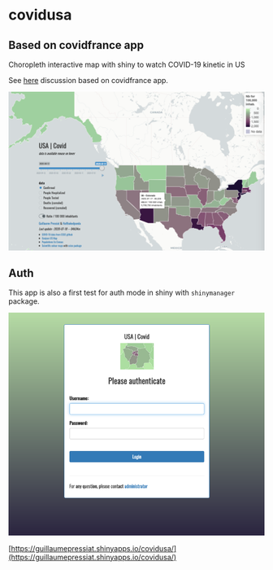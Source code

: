 # covidusa


## Based on covidfrance app

Choropleth interactive map with shiny to watch COVID-19 kinetic in US

See [here](https://gist.github.com/GuillaumePressiat/0e3658624e42f763e3e6a67df92bc6c5#gistcomment-3381578) discussion based on covidfrance app. 


![](capture_2020_07_18.png)


## Auth

This app is also a first test for auth mode in shiny with `shinymanager` package.

![](capture_auth.png)

[https://guillaumepressiat.shinyapps.io/covidusa/](https://guillaumepressiat.shinyapps.io/covidusa/)
